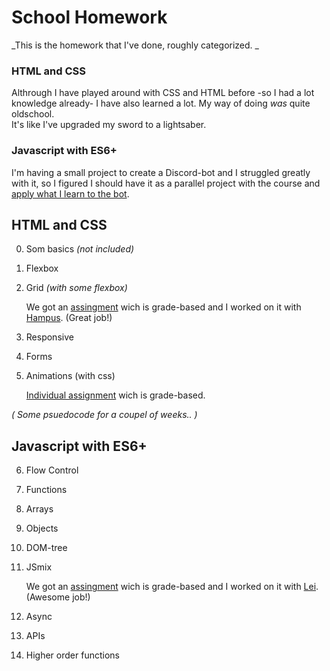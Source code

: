# School Homework
_This is the homework that I've done, roughly categorized. _

### HTML and CSS
Althrough I have played around with CSS and HTML before -so I had a lot knowledge already- I have also learned a lot. My way of doing *was* quite oldschool. <br>
It's like I've upgraded my sword to a lightsaber. 

### Javascript with ES6+
I'm having a small project to create a Discord-bot and I struggled greatly with it, so I figured I should have it as a parallel project with the course and [apply what I learn to the bot](https://github.com/MonBjo/discord_bot). 

## HTML and CSS
0. Som basics *(not included)*
1. Flexbox
2. Grid *(with some flexbox)*

    We got an [assingment](https://github.com/Hampus83/insurance-exam) wich is grade-based and I  worked on it with [Hampus](https://github.com/Hampus83). (Great job!)

3. Responsive
4. Forms
5. Animations (with css)

    [Individual assignment](https://github.com/MonBjo/bonz.ai_hotel) wich is grade-based.

*( Some psuedocode for a coupel of weeks.. )*

## Javascript with ES6+
6. Flow Control
7. Functions
8. Arrays
9. Objects
10. DOM-tree
11. JSmix

    We got an [assingment](https://github.com/MonBjo/hangman) wich is grade-based and I  worked on it with [Lei](https://github.com/Lilyklingy). (Awesome job!)

12. Async
13. APIs
14. Higher order functions